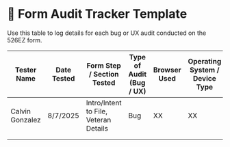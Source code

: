 # 📝 Form Audit Tracker Template

Use this table to log details for each bug or UX audit conducted on the 526EZ form.

| Tester Name | Date Tested | Form Step / Section Tested | Type of Audit (Bug / UX) | Browser Used | Operating System / Device Type | Was Conditional Logic Tested? (Yes/No) | Was Accessibility Checked? (Yes/No) | Other Tools Used | Notes or Observations | Were Any Tickets Created? (Yes/No) | Ticket Links (if applicable) |
|-------------|-------------|-----------------------------|----------------------------|---------------|----------------------------------|----------------------------------------|-------------------------------------|-------------------|------------------------|------------------------------------|------------------------------|
| Calvin Gonzalez| 8/7/2025 | Intro/Intent to File, Veteran Details| Bug               | XX               |    XX                         |                                        |                                     |                   |                        |                                    |                              |
|             |             |                             |                            |               |                                  |                                        |                                     |                   |                        |                                    |                              |
|             |             |                             |                            |               |                                  |                                        |                                     |                   |                        |                                    |                              |

